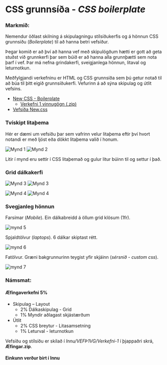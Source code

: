 # CSS grunnsíða - _CSS boilerplate_

### Markmið:
Nemendur öðlast skilning á skipulagningu stílsíðukerfis og á hönnun CSS grunnsíðu (_Boilerplate_)  til að hanna betri vefsíður.

Þegar komið er að því að hanna vef með skipulögðum hætti er gott að geta stuðst við grunnkerfi þar sem búið er að hanna alla grunnþætti sem nota þarf í vef. Þar má nefna grindakerfi, sveigjanlega hönnun, litaval og leturnotkun. 

Meðfylgjandi verkefninu er HTML og CSS grunnsíða sem þú getur notað til að búa til þitt eigið grunnsíðukerfi. Vefurinn á að sýna skipulag og útlit vefsins. 

* [New CSS - Boilerplate](Námsefni-1/new-css-boilerplate/)
  * [Verkefni 1 vinnugögn (.zip)](Námsefni-1/verkefni-1-nemendur.zip)
* [Vefsíða New.css](https://github.com/xz/new.css)

### Tvískipt litaþema

Hér er dæmi um vefsíðu þar sem vafrinn velur litaþema eftir því hvort notandi er með ljóst eða dökkt litaþema valið í honum. 

![Mynd 1](synidaemi/verk-1L.jpg)
![Mynd 2](synidaemi/verk-1D.jpg)

Litir í mynd eru settir í CSS litaþemað og gulur litur búinn til og settur í það.

### Grid dálkakerfi

![Mynd 3](synidaemi/verk-12L.jpg)
![Mynd 3](synidaemi/verk-13L.jpg)

![Mynd 4](synidaemi/verk-12D.jpg)
![Mynd 4](synidaemi/verk-13D.jpg)

### Svegjanleg hönnun

Farsímar (_Mobile_). Ein dálkabreidd á öllum grid klösum (1fr).

![mynd 5](synidaemi/mobile.JPG) 

Spjaldtölvur (_laptops_). 6 dálkar skiptast rétt.

![mynd 6](synidaemi/ipads.jpg)

Fatölvur. Græni bakgrunnurinn teygist yfir skjáinn (_sérsnið - custom css_).

![mynd 7](synidaemi/laptops.jpg)



### Námsmat:  

#### Æfingaverkefni 5%

* Skipulag – Layout				
  * 2% Dálkaskipulag - Grid 
  *	1% Myndir aðlagast skjástærðum
* Útlit					
  * 2% CSS breytur - Litasamsetning
  * 1% Leturval - leturnotkun	

Vefsíðu og stílsíðu er skilað í _Innu/VEFÞ1VG/Verkefni-1_ í þjappaðri skrá, **Æfingar.zip**. 


#### Einkunn verður birt í Innu
